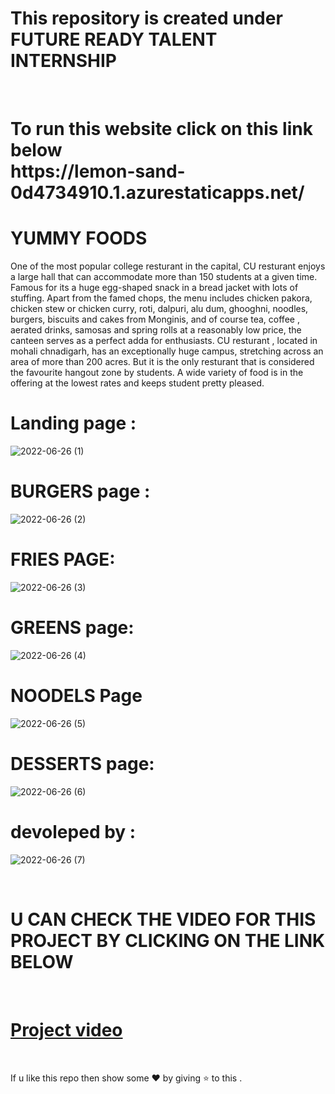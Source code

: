 # This repository is created under  FUTURE READY TALENT INTERNSHIP 
<br>
<h1>
To run this website  click on this link below <br>
https://lemon-sand-0d4734910.1.azurestaticapps.net/
</h1>

#  YUMMY FOODS

One of the most popular college resturant in the capital, CU resturant enjoys a large hall that can accommodate more than 150 students at a given time. Famous for its a huge egg-shaped snack in a bread jacket with lots of stuffing. Apart from the famed chops, the menu includes chicken pakora, chicken stew or chicken curry, roti, dalpuri, alu dum, ghooghni, noodles, burgers, biscuits and cakes from Monginis, and of course tea, coffee , aerated drinks, samosas and spring rolls at a reasonably low price, the canteen serves as a perfect adda for enthusiasts. CU resturant , located in mohali chnadigarh, has an exceptionally huge campus, stretching across an area of more than 200 acres. But it is the only resturant that is considered the favourite hangout zone by students. A wide variety of food is in the offering at the lowest rates and keeps student pretty pleased.

# Landing page : 



![2022-06-26 (1)](https://user-images.githubusercontent.com/106302575/175818649-807c4cce-433e-416e-aa38-c803e15f96a4.png)

# BURGERS page :



![2022-06-26 (2)](https://user-images.githubusercontent.com/106302575/175818865-4e720155-9ef1-47d5-87c2-e4bd36faf01e.png)


# FRIES PAGE:

![2022-06-26 (3)](https://user-images.githubusercontent.com/106302575/175819579-a5f9f93e-4ed6-4726-878e-5e77d1a72fcb.png)


# GREENS page:

![2022-06-26 (4)](https://user-images.githubusercontent.com/106302575/175819649-d5aedd77-8728-4723-a88b-4045864b0cfb.png)


# NOODELS Page 

![2022-06-26 (5)](https://user-images.githubusercontent.com/106302575/175819700-16702598-ba43-45a4-b425-1133351a64bd.png)

# DESSERTS page:

![2022-06-26 (6)](https://user-images.githubusercontent.com/106302575/175819836-2deeba8b-874f-4012-83c8-a209a48de632.png)


# devoleped by :

![2022-06-26 (7)](https://user-images.githubusercontent.com/106302575/175819965-c9c76f8e-d1f9-4bbf-9bbb-a514f6536027.png)

<br>


# U CAN CHECK THE VIDEO FOR THIS PROJECT BY CLICKING ON THE LINK BELOW
<br>

# [Project video](https://youtu.be/AnqDyx7UWPk)

<br>

If u like this repo  then  show some ❤️ by giving ⭐ to this  . 
